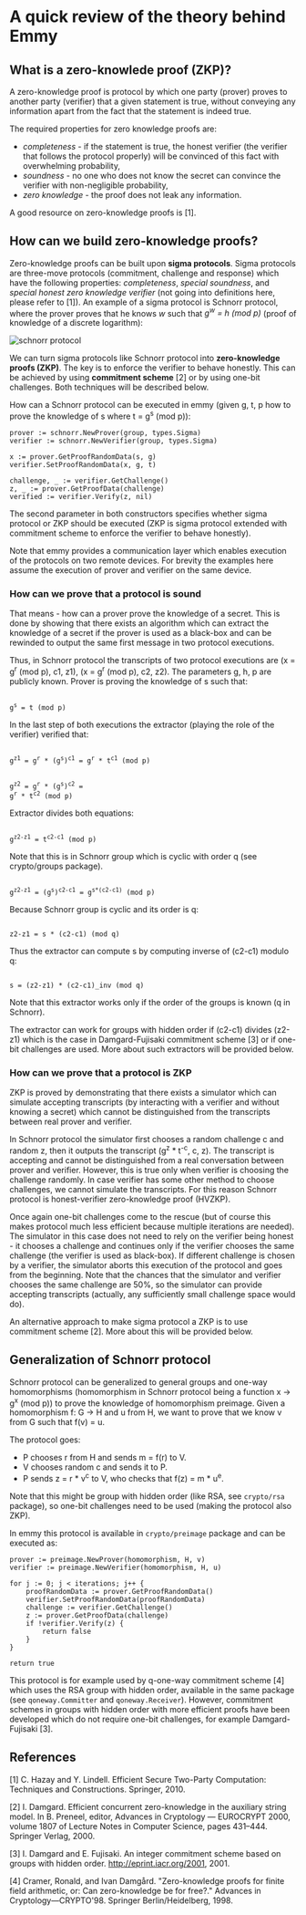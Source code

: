 # A quick review of the theory behind Emmy

## What is a zero-knowlede proof (ZKP)?
A zero-knowledge proof is protocol by which one party (prover) proves to another party (verifier) that 
a given statement is true, without conveying any information apart from the fact that the statement 
is indeed true.

The required properties for zero knowledge proofs are:

 * _completeness_ - if the statement is true, the honest verifier (the verifier that follows the 
 protocol properly) will be convinced of this fact with overwhelming probability,
 * _soundness_ - no one who does not know the secret can convince the verifier with non-negligible 
 probability,
 * _zero knowledge_ - the proof does not leak any information.
 
A good resource on zero-knowledge proofs is [1].

## How can we build zero-knowledge proofs?

Zero-knowledge proofs can be built upon **sigma protocols**. Sigma protocols are three-move protocols 
(commitment, challenge and response) which have the following properties: _completeness_, 
_special soundness_, and _special honest zero knowledge verifier_ (not going into definitions here, 
please refer to [1]). An example of a sigma protocol is Schnorr protocol, where the prover proves 
that he knows *w* such that *g<sup>w</sup> = h (mod p)* (proof of knowledge of a discrete logarithm):

![schnorr protocol](./img/schnorr_protocol.png)

We can turn sigma protocols like Schnorr protocol into **zero-knowledge proofs (ZKP)**. The key is 
to enforce the verifier to behave honestly. This can be achieved by using **commitment scheme** [2]
or by using one-bit challenges. Both techniques will be described below. 

How can a Schnorr protocol can be executed in emmy (given g, t, p how to prove the knowledge of s 
where t = g<sup>s</sup> (mod p)):

```
prover := schnorr.NewProver(group, types.Sigma)
verifier := schnorr.NewVerifier(group, types.Sigma)

x := prover.GetProofRandomData(s, g)
verifier.SetProofRandomData(x, g, t)

challenge, _ := verifier.GetChallenge()
z, _ := prover.GetProofData(challenge)
verified := verifier.Verify(z, nil)
```

The second parameter in both constructors specifies whether sigma protocol or ZKP should be executed
(ZKP is sigma protocol extended with commitment scheme to enforce the verifier to behave honestly).

Note that emmy provides a communication layer which enables execution of the protocols on two 
remote devices. For brevity the examples here assume the execution of prover and verifier 
on the same device.

### How can we prove that a protocol is sound

That means - how can a prover prove the knowledge of a secret. This is done by showing that there 
exists an algorithm which can extract the knowledge of a secret if the prover is used as a black-box 
and can be rewinded to output the same first message in two protocol executions.

Thus, in Schnorr protocol the transcripts of two protocol executions are (x = g<sup>r</sup> (mod p), c1, z1), 
(x = g<sup>r</sup> (mod p), c2, z2). The parameters g, h, p are publicly known. Prover is proving 
the knowledge of s such that:

<code>
g<sup>s</sup> = t (mod p)
</code>

In the last step of both executions the extractor (playing the role of the verifier) verified that:

<code>
g<sup>z1</sup> = g<sup>r</sup> * (g<sup>s</sup>)<sup>c1</sup> = g<sup>r</sup> * t<sup>c1</sup> (mod p)

g<sup>z2</sup> = g<sup>r</sup> * (g<sup>s</sup>)<sup>c2</sup> = g<sup>r</sup> * t<sup>c2</sup> (mod p)
</code>

Extractor divides both equations:

<code>
g<sup>z2-z1</sup> = t<sup>c2-c1</sup> (mod p)
</code>

Note that this is in Schnorr group which is cyclic with order q (see crypto/groups package).

<code>
g<sup>z2-z1</sup> = (g<sup>s</sup>)<sup>c2-c1</sup> = g<sup>s*(c2-c1)</sup> (mod p)
</code>

Because Schnorr group is cyclic and its order is q:

<code>
z2-z1 = s * (c2-c1) (mod q)
</code>

Thus the extractor can compute s by computing inverse of (c2-c1) modulo q:

<code>
s = (z2-z1) * (c2-c1)_inv (mod q)
</code>

Note that this extractor works only if the order of the groups is known (q in Schnorr).

The extractor can work for groups with hidden order if (c2-c1) divides (z2-z1) which is the case
in Damgard-Fujisaki commitment scheme [3] or if one-bit challenges are used. More about such extractors
will be provided below.

### How can we prove that a protocol is ZKP

ZKP is proved by demonstrating that there exists a simulator which can simulate accepting 
transcripts (by interacting with a verifier and without knowing a secret) which cannot be 
distinguished from the transcripts between real prover and verifier.

In Schnorr protocol the simulator first chooses a random challenge c and random z, then it
outputs the transcript (g<sup>z</sup> * t<sup>-c</sup>, c, z). The transcript is accepting and cannot be
distinguished from a real conversation between prover and verifier. However, this is true
only when verifier is choosing the challenge randomly. In case verifier has some other
method to choose challenges, we cannot simulate the transcripts. For this reason Schnorr
protocol is honest-verifier zero-knowledge proof (HVZKP).

Once again one-bit challenges come to the rescue (but of course this makes protocol much less
efficient because multiple iterations are needed). The simulator in this case does not need to
rely on the verifier being honest - it chooses a challenge and continues only if the verifier
chooses the same challenge (the verifier is used as black-box). If different challenge is chosen
by a verifier, the simulator aborts this execution of the protocol and goes from the beginning.
Note that the chances that the simulator and verifier chooses the same challenge are 50%, so the
simulator can provide accepting transcripts (actually, any sufficiently small challenge space 
would do).

An alternative approach to make sigma protocol a ZKP is to use commitment scheme [2]. More about this 
will be provided below.

## Generalization of Schnorr protocol

Schnorr protocol can be generalized to general groups and one-way homomorphisms (homomorphism in 
Schnorr protocol being a function x -> g<sup>x</sup> (mod p)) to prove the knowledge of homomorphism
preimage. Given a homomorphism f: G -> H and u from H, we want to prove that we know v from G
such that f(v) = u.

The protocol goes:

 * P chooses r from H and sends m = f(r) to V.
 * V chooses random c and sends it to P.
 * P sends z = r * v<sup>c</sup> to V, who checks that f(z) = m * u<sup>e</sup>.
 
Note that this might be group with hidden order (like RSA, see `crypto/rsa` package), so one-bit
challenges need to be used (making the protocol also ZKP).

In emmy this protocol is available in `crypto/preimage` package and can be executed as:

```
prover := preimage.NewProver(homomorphism, H, v)
verifier := preimage.NewVerifier(homomorphism, H, u)
	
for j := 0; j < iterations; j++ {
	proofRandomData := prover.GetProofRandomData()
	verifier.SetProofRandomData(proofRandomData)
	challenge := verifier.GetChallenge()
	z := prover.GetProofData(challenge)
	if !verifier.Verify(z) {
		return false
	}
}

return true
```

This protocol is for example used by q-one-way commitment scheme [4] which uses the RSA group
with hidden order, available in the same package (see `qoneway.Committer` and `qoneway.Receiver`). However, commitment 
schemes in groups with hidden order with more efficient proofs have been developed which do not require 
one-bit challenges, for example Damgard-Fujisaki [3].





## References

[1] C. Hazay and Y. Lindell. Efficient Secure Two-Party Computation: Techniques and Constructions. Springer, 2010.

[2] I. Damgard. Efficient concurrent zero-knowledge in the auxiliary string model. In B. Preneel, editor, Advances in Cryptology — EUROCRYPT 2000, volume 1807 of Lecture Notes in Computer Science, pages 431–444. Springer Verlag, 2000.

[3] I. Damgard and E. Fujisaki. An integer commitment scheme based on groups with hidden order. http://eprint.iacr.org/2001, 2001.

[4] Cramer, Ronald, and Ivan Damgård. "Zero-knowledge proofs for finite field arithmetic, or: Can zero-knowledge be for free?." Advances in Cryptology—CRYPTO'98. Springer Berlin/Heidelberg, 1998.

